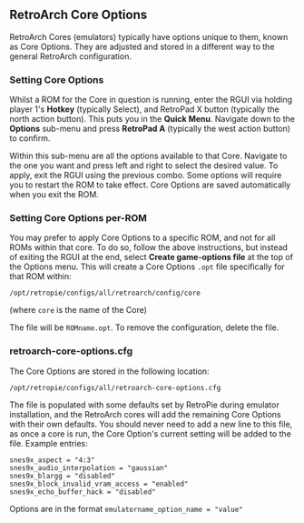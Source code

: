## RetroArch Core Options

RetroArch Cores (emulators) typically have options unique to them, known as Core Options. They are adjusted and stored in a different way to the general RetroArch configuration.

### Setting Core Options

Whilst a ROM for the Core in question is running, enter the RGUI via holding player 1's **Hotkey** (typically Select), and RetroPad X button (typically the north action button). This puts you in the **Quick Menu**. Navigate down to the **Options** sub-menu and press **RetroPad A** (typically the west action button) to confirm.

Within this sub-menu are all the options available to that Core. Navigate to the one you want and press left and right to select the desired value. To apply, exit the RGUI using the previous combo. Some options will require you to restart the ROM to take effect. Core Options are saved automatically when you exit the ROM.

### Setting Core Options per-ROM

You may prefer to apply Core Options to a specific ROM, and not for all ROMs within that core. To do so, follow the above instructions, but instead of exiting the RGUI at the end, select **Create game-options file** at the top of the Options menu. This will create a Core Options `.opt` file specifically for that ROM within:

```
/opt/retropie/configs/all/retroarch/config/core
```
(where `core` is the name of the Core)

The file will be `ROMname.opt`. To remove the configuration, delete the file.

### retroarch-core-options.cfg

The Core Options are stored in the following location:
```
/opt/retropie/configs/all/retroarch-core-options.cfg
```

The file is populated with some defaults set by RetroPie during emulator installation, and the RetroArch cores will add the remaining Core Options with their own defaults. You should never need to add a new line to this file, as once a core is run, the Core Option's current setting will be added to the file. Example entries:

```
snes9x_aspect = "4:3"
snes9x_audio_interpolation = "gaussian"
snes9x_blargg = "disabled"
snes9x_block_invalid_vram_access = "enabled"
snes9x_echo_buffer_hack = "disabled"
```

Options are in the format `emulatorname_option_name = "value"`
